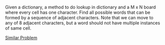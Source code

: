 Given a dictionary, a method to do lookup in dictionary and a M x N board where every cell has one character. Find all possible words that can be formed by a sequence of adjacent characters. Note that we can move to any of 8 adjacent characters, but a word should not have multiple instances of same cell.

[Similar Problem](https://www.geeksforgeeks.org/boggle-find-possible-words-board-characters/)
